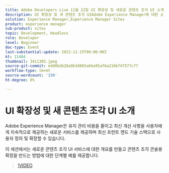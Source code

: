 ```yaml
---
title: Adobe Developers Live 11월 22일 UI 확장성 및 새로운 콘텐츠 조각 UI 소개
description: UI 확장성 및 새 콘텐츠 조각 UIAdobe Experience Manager에 대한 소개에서는 유지 관리 비용을 절감하고, 사용자에게 최신 개선 사항을 지속적으로 제공하고, 최신 프런트 엔드 기술 스택으로 사용자 지정 및 확장할 수 있는 새로운 서비스를 제공합니다. 이 세션에서는 새로운 콘텐츠 조각 UI 서비스에 대한 개요를 만들고, 콘텐츠 조각 콘솔용 확장을 만드는 방법에 대한 단계별 예를 제공합니다.
solution: Experience Manager,Experience Manager Sites
product: experience manager
sub-product: sites
topic: Development, Headless
role: Developer
level: Beginner
doc-type: Event
last-substantial-update: 2022-11-15T00:00:00Z
kt: 11484
thumbnail: 3411305.jpeg
source-git-commit: edd0bdb28a9b3d065a64a95af6a216b747577c77
workflow-type: tm+mt
source-wordcount: '150'
ht-degree: 0%

---
```


# UI 확장성 및 새 콘텐츠 조각 UI 소개

Adobe Experience Manager은 유지 관리 비용을 줄이고 최신 개선 사항을 사용자에게 지속적으로 제공하는 새로운 서비스를 제공하며 최신 프런트 엔드 기술 스택으로 사용자 정의 및 확장할 수 있습니다.

이 세션에서는 새로운 콘텐츠 조각 UI 서비스에 대한 개요를 만들고 콘텐츠 조각 콘솔용 확장을 만드는 방법에 대한 단계별 예를 제공합니다.

>[!VIDEO](https://video.tv.adobe.com/v/3411305/?quality=12&learn=on)
